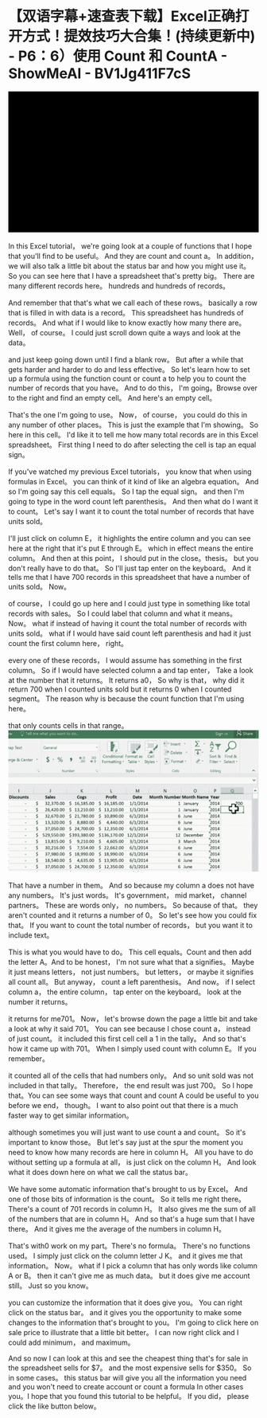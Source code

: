 # 【双语字幕+速查表下载】Excel正确打开方式！提效技巧大合集！(持续更新中) - P6：6）使用 Count 和 CountA - ShowMeAI - BV1Jg411F7cS

![](img/dc8967adf1c88cad7334f3d36fbc8ce2_0.png)

In this Excel tutorial， we're going look at a couple of functions that I hope that you'll find to be useful。 And they are count and count a。 In addition， we will also talk a little bit about the status bar and how you might use it。 So you can see here that I have a spreadsheet that's pretty big。 There are many different records here。 hundreds and hundreds of records。

 And remember that that's what we call each of these rows。 basically a row that is filled in with data is a record。 This spreadsheet has hundreds of records。 And what if I would like to know exactly how many there are。 Well， of course。 I could just scroll down quite a ways and look at the data。

 and just keep going down until I find a blank row。 But after a while that gets harder and harder to do and less effective。 So let's learn how to set up a formula using the function count or count a to help you to count the number of records that you have。 And to do this， I'm going。Browse over to the right and find an empty cell。 And here's an empty cell。

 That's the one I'm going to use。 Now， of course， you could do this in any number of other places。 This is just the example that I'm showing。 So here in this cell。 I'd like it to tell me how many total records are in this Excel spreadsheet。 First thing I need to do after selecting the cell is tap an equal sign。

 If you've watched my previous Excel tutorials， you know that when using formulas in Excel。 you can think of it kind of like an algebra equation。 And so I'm going say this cell equals。 So I tap the equal sign。 and then I'm going to type in the word count left parenthesis。 And then what do I want it to count。 Let's say I want it to count the total number of records that have units sold。

 I'll just click on column E， it highlights the entire column and you can see here at the right that it's put E through E。 which in effect means the entire column。 And then at this point， I should put in the close。thesis。 but you don't really have to do that。 So I'll just tap enter on the keyboard。 And it tells me that I have 700 records in this spreadsheet that have a number of units sold。 Now。

 of course， I could go up here and I could just type in something like total records with sales。 So I could label that column and what it means。 Now。 what if instead of having it count the total number of records with units sold。 what if I would have said count left parenthesis and had it just count the first column here， right。

 every one of these records， I would assume has something in the first column。 So if I would have selected column a and tap enter， Take a look at the number that it returns。 It returns a0， So why is that， why did it return 700 when I counted units sold but it returns 0 when I counted segment。 The reason why is because the count function that I'm using here。

 that only counts cells in that range。![](img/dc8967adf1c88cad7334f3d36fbc8ce2_2.png)

That have a number in them。 And so because my column a does not have any numbers。 It's just words。 It's government， mid market， channel partners。 These are words only， no numbers。 So because of that。 they aren't counted and it returns a number of 0。 So let's see how you could fix that。 If you want to count the total number of records， but you want it to include text。

 This is what you would have to do。 This cell equals。Count and then add the letter A。And to be honest， I'm not sure what that a signifies。 Maybe it just means letters， not just numbers。 but letters， or maybe it signifies all count all。 But anyway， count a left parenthesis。 And now。 if I select column a， the entire column， tap enter on the keyboard。 look at the number it returns。

 it returns for me701。 Now， let's browse down the page a little bit and take a look at why it said 701。 You can see because I chose count a， instead of just count。 it included this first cell cell a 1 in the tally。 And so that's how it came up with 701。 When I simply used count with column E。 If you remember。

 it counted all of the cells that had numbers only。 And so unit sold was not included in that tally。 Therefore， the end result was just 700。 So I hope that。You can see some ways that count and count A could be useful to you before we end， though。 I want to also point out that there is a much faster way to get similar information。

 although sometimes you will just want to use count a and count。 So it's important to know those。 But let's say just at the spur the moment you need to know how many records are here in column H。 All you have to do without setting up a formula at all， is just click on the column H。 And look what it does down here on what we call the status bar。

 We have some automatic information that's brought to us by Excel。 And one of those bits of information is the count。 So it tells me right there。 There's a count of 701 records in column H。 It also gives me the sum of all of the numbers that are in column H。 And so that's a huge sum that I have there。 And it gives me the average of the numbers in column H。

 That's with0 work on my part。There's no formula。 There's no functions used。 I simply just click on the column letter J K。 and it gives me that information。 Now。 what if I pick a column that has only words like column A or B。 then it can't give me as much data。 but it does give me account still。 Just so you know。

 you can customize the information that it does give you。 You can right click on the status bar。 and it gives you the opportunity to make some changes to the information that's brought to you。 I'm going to click here on sale price to illustrate that a little bit better。 I can now right click and I could add minimum， and maximum。

 And so now I can look at this and see the cheapest thing that's for sale in the spreadsheet sells for $7。 and the most expensive sells for $350。 So in some cases。 this status bar will give you all the information you need and you won't need to create account or count a formula In other cases you。I hope that you found this tutorial to be helpful。 If you did， please click the like button below。

